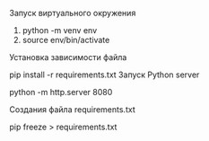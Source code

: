 Запуск виртуального окружения

1. python -m venv env
2. source env/bin/activate

Установка зависимости файла

pip install -r requirements.txt
Запуск Python server

python -m http.server 8080

Создания файла requirements.txt

pip freeze > requirements.txt
